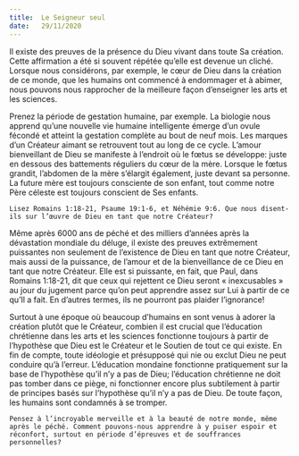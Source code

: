```yaml
---
title:  Le Seigneur seul
date:   29/11/2020
---
```


Il existe des preuves de la présence du Dieu vivant dans toute Sa création. Cette affirmation a été si souvent répétée qu’elle est devenue un cliché. Lorsque nous considérons, par exemple, le cœur de Dieu dans la création de ce monde, que les humains ont commencé à endommager et à abimer, nous pouvons nous rapprocher de la meilleure façon d’enseigner les arts et les sciences.

Prenez la période de gestation humaine, par exemple. La biologie nous apprend qu’une nouvelle vie humaine intelligente émerge d’un ovule fécondé et atteint la gestation complète au bout de neuf mois. Les marques d’un Créateur aimant se retrouvent tout au long de ce cycle. L’amour bienveillant de Dieu se manifeste à l’endroit où le fœtus se développe: juste en dessous des battements réguliers du cœur de la mère. Lorsque le fœtus grandit, l’abdomen de la mère s’élargit également, juste devant sa personne. La future mère est toujours consciente de son enfant, tout comme notre Père céleste est toujours conscient de Ses enfants.

`Lisez Romains 1:18-21, Psaume 19:1-6, et Néhémie 9:6. Que nous disent-ils sur l’œuvre de Dieu en tant que notre Créateur?`

Même après 6000 ans de péché et des milliers d’années après la dévastation mondiale du déluge, il existe des preuves extrêmement puissantes non seulement de l’existence de Dieu en tant que notre Créateur, mais aussi de la puissance, de l’amour et de la bienveillance de ce Dieu en tant que notre Créateur. Elle est si puissante, en fait, que Paul, dans Romains 1:18-21, dit que ceux qui rejettent ce Dieu seront « inexcusables » au jour du jugement parce qu’on peut apprendre assez sur Lui à partir de ce qu’Il a fait. En d’autres termes, ils ne pourront pas plaider l’ignorance!

Surtout à une époque où beaucoup d’humains en sont venus à adorer la création plutôt que le Créateur, combien il est crucial que l’éducation chrétienne dans les arts et les sciences fonctionne toujours à partir de l’hypothèse que Dieu est le Créateur et le Soutien de tout ce qui existe. En fin de compte, toute idéologie et présupposé qui nie ou exclut Dieu ne peut conduire qu’à l’erreur. L’éducation mondaine fonctionne pratiquement sur la base de l’hypothèse qu’il n’y a pas de Dieu; l’éducation chrétienne ne doit pas tomber dans ce piège, ni fonctionner encore plus subtilement à partir de principes basés sur l’hypothèse qu’il n’y a pas de Dieu. De toute façon, les humains sont condamnés à se tromper.

`Pensez à l’incroyable merveille et à la beauté de notre monde, même après le péché. Comment pouvons-nous apprendre à y puiser espoir et réconfort, surtout en période d’épreuves et de souffrances personnelles?`